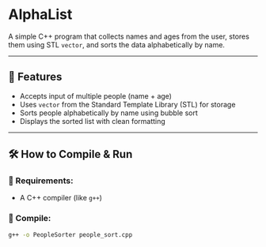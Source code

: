 # AlphaList

A simple C++ program that collects names and ages from the user, stores them using STL `vector`, and sorts the data alphabetically by name.

---

## 📌 Features

- Accepts input of multiple people (name + age)
- Uses `vector` from the Standard Template Library (STL) for storage
- Sorts people alphabetically by name using bubble sort
- Displays the sorted list with clean formatting

---

## 🛠️ How to Compile & Run

### 🧱 Requirements:
- A C++ compiler (like `g++`)

### 🔧 Compile:
```bash
g++ -o PeopleSorter people_sort.cpp
